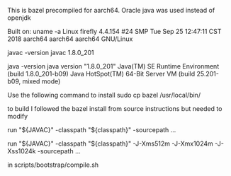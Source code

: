 This is bazel precompiled for aarch64. Oracle java was used instead of openjdk

Built on:
uname -a
Linux firefly 4.4.154 #24 SMP Tue Sep 25 12:47:11 CST 2018 aarch64 aarch64 aarch64 GNU/Linux

javac -version
javac 1.8.0_201

java -version
java version "1.8.0_201"
Java(TM) SE Runtime Environment (build 1.8.0_201-b09)
Java HotSpot(TM) 64-Bit Server VM (build 25.201-b09, mixed mode)

Use the following command to install
sudo cp bazel /usr/local/bin/

to build I followed the bazel install from source instructions but needed to modify

run "${JAVAC}" -classpath "${classpath}" -sourcepath ...

run "${JAVAC}" -classpath "${classpath}" -J-Xms512m -J-Xmx1024m -J-Xss1024k -sourcepath ...

in scripts/bootstrap/compile.sh
